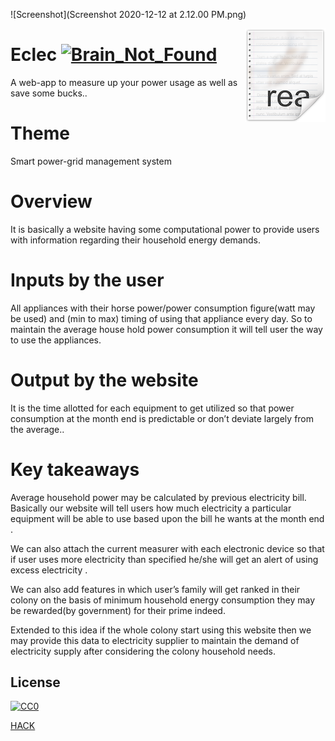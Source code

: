 ![Screenshot](Screenshot 2020-12-12 at 2.12.00 PM.png) 
  
  <img src="icon.png" align="right" />
  
  # Eclec     [![Brain_Not_Found](https://cdn.rawgit.com/sindresorhus/awesome/d7305f38d29fed78fa85652e3a63e154dd8e8829/media/badge.svg)](https://github.com/Ohh-404-BrainNotFound)

  A web-app to measure up your power usage as well as save some bucks..

  # Theme 

  Smart power-grid management system
 
   # Overview
 
  It is basically a website having some computational power to provide users with information regarding their household energy demands.

  # Inputs by the user
  
  All appliances with their horse power/power consumption figure(watt may be used)  and (min to max) timing of using that appliance every day. So to maintain the average house hold power consumption it will tell user the way to use the appliances.

  # Output by the website

  It is the time allotted for each equipment to get utilized so that power consumption at the month end is predictable or don’t deviate largely from the average.. 

 # Key takeaways

  Average household power may be calculated by previous electricity bill. Basically our website will tell users how much electricity a particular equipment will be able to use  based upon the bill he wants at the month end .

  We can also attach the current measurer with each electronic device so that if user uses more electricity than specified he/she will get an alert of using excess electricity .

  We can also add features in which user’s family will get ranked in their colony on the basis of minimum household energy consumption they may be rewarded(by government) for their prime indeed.

  Extended to this idea if the whole colony start using this website then we may provide this data to electricity supplier to maintain the demand of electricity supply after considering  the colony household needs. 

## License
[![CC0](https://licensebuttons.net/p/zero/1.0/88x31.png)](https://creativecommons.org/publicdomain/zero/1.0/)

[HACK](https://www.hackerearth.com/challenges/hackathon/)
